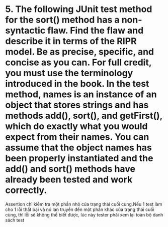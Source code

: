 # 5. The following JUnit test method for the sort() method has a non-syntactic flaw. Find the flaw and describe it in terms of the RIPR model. Be as precise, specific, and concise as you can. For full credit, you must use the terminology introduced in the book. In the test method, names is an instance of an object that stores strings and has methods add(), sort(), and getFirst(), which do exactly what you would expect from their names. You can assume that the object names has been properly instantiated and the add() and sort() methods have already been tested and work correctly.

Assertion chỉ kiểm tra một phần nhỏ của trạng thái cuối cùng.Nếu 1 test làm cho 1 lỗi thất bại và nó lan truyền đến một phần khác của trạng thái cuối cùng, thì lỗi sẽ không thể biết được, lúc này tester phải xem lại toàn bộ danh sách test  

